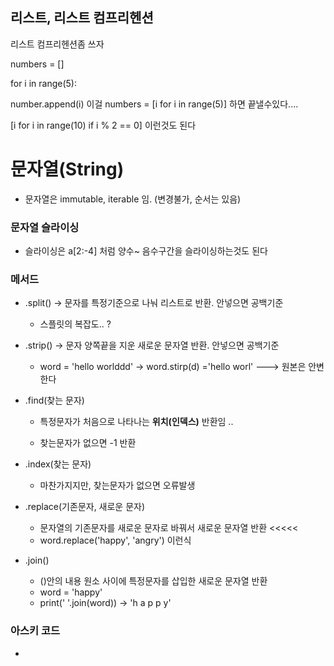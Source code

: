 ## 리스트, 리스트 컴프리헨션

리스트 컴프리헨션좀 쓰자

numbers = []

for i in range(5):

number.append(i) 이걸 numbers = [i for i in range(5)] 하면 끝낼수있다.... 

[i for i in range(10) if i % 2 == 0] 이런것도 된다





# 문자열(String)

- 문자열은 immutable, iterable 임. (변경불가, 순서는 있음)



### 문자열 슬라이싱

- 슬라이싱은 a[2:-4] 처럼 양수~ 음수구간을 슬라이싱하는것도 된다



### 메서드

- .split() -> 문자를 특정기준으로 나눠 리스트로 반환. 안넣으면 공백기준

  - 스플릿의 복잡도.. ?

    

- .strip() -> 문자 양쪽끝을 지운 새로운 문자열 반환. 안넣으면 공백기준 

  - word = 'hello worlddd' -> word.stirp(d) ='hello worl' ---> 원본은 안변한다

    

- .find(찾는 문자)

  - 특정문자가 처음으로 나타나는 **위치(인덱스)** 반환임 ..

  - 찾는문자가 없으면 -1 반환

    

- .index(찾는 문자)

  - 마찬가지지만, 찾는문자가 없으면 오류발생



- .replace(기존문자, 새로운 문자)
  - 문자열의 기존문자를 새로운 문자로 바꿔서 새로운 문자열 반환 <<<<< 
  - word.replace('happy', 'angry') 이런식



- .join()
  - ()안의 내용 원소 사이에 특정문자를 삽입한 새로운 문자열 반환
  - word = 'happy'
  - print(' '.join(word)) -> 'h a p p y'



### 아스키 코드

- 

